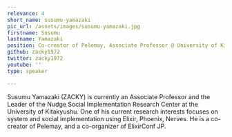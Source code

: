 ```yaml
---
relevance: 4
short_name: susumu-yamazaki
pic_url: /assets/images/susumu-yamazaki.jpg
firstname: Susumu
lastname: Yamazaki
position: Co-creator of Pelemay, Associate Professor @ University of Kitakyushu
github: zacky1972
twitter: zacky1972
youtube: ''
type: speaker

---
```

<p>Susumu Yamazaki (ZACKY) is currently an Associate Professor and the Leader of the Nudge Social Implementation Research Center at the University of Kitakyushu. One of his current research interests focuses on system and social implementation using Elixir, Phoenix, Nerves. He is a co-creator of Pelemay, and a co-organizer of ElixirConf JP.</p>
